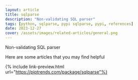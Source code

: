 ```yaml
---
layout: article
title: sqlparse
description: "Non-validating SQL parser"
tags: [python, sqlparse, pypi sqlparse, pypi, references]
date: 2023-12-27
cover: /assets/images/related-articles/general.png
---
```


Non-validating SQL parser

Here are some articles that you may find helpful

{% include link-preview.html url="https://piptrends.com/package/sqlparse"%}